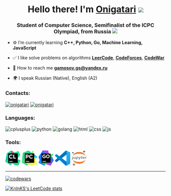 <h1  align="center"> Hello there! I'm <a  href="https://leetcode.com/Onigatari/">Onigatari</a> <img src="https://img.icons8.com/emoji/48/undefined/pool-8-ball.png"  height="32"/> </h1>


<h3  align="center"> Student of Computer Science, Semifinalist of the ICPC Olympiad, from Russia <img src="https://img.icons8.com/external-justicon-flat-justicon/24/undefined/external-russia-countrys-flags-justicon-flat-justicon.png"  height="18"/></h3>

- ⚙️ I’m currently learning **C++, Python, Go, Machine Learning, JavaScript**

- ✅ I like solve problems on algorithms [**LeerCode**](https://leetcode.com/Onigatari/), [**CodeForces**](https://codeforces.com/profile/Onigatari), [**CodeWar**](https://www.codewars.com/users/Onigatari)

- 📄 How to reach me **[gamosov.gs@yandex.ru](mailto:gamosov.gs@yandex.ru)**

- 🌍 I speak Russian (Native), English (A2)

### Contacts:

<p  align="left">

<a  href="https://vk.com/onigatari"  target="blank"><img  align="center"  src="https://img.icons8.com/fluency/48/undefined/vk-circled.png"  alt="onigatari"  height="48"  width="48"/></a>
<a  href="https://t.me/Onigatari"  target="blank"><img  align="center"  src="https://img.icons8.com/fluency/48/undefined/telegram-app.png"  alt="onigatari"  height="48"  width="48" /></a> 

</p>

### Languages:

<p align="left">

<img src="https://img.icons8.com/color/48/undefined/c-plus-plus-logo.png" alt="cplusplus" width="48" height="48"/>
<img src="https://img.icons8.com/color/48/undefined/python--v1.png" alt="python" width="48" height="48"/>
<img src="https://img.icons8.com/color/48/undefined/golang.png" alt="golang" width="48" height="48"/>
<img src="https://img.icons8.com/color/48/undefined/html-5--v1.png" alt="html" width="48" height="48"/>
<img src="https://img.icons8.com/color/48/undefined/css3.png" alt="css" width="48" height="48"/>
<img src="https://img.icons8.com/color/48/undefined/javascript--v1.png" alt="js" width="48" height="48"/>

</p>

### Tools:

<p align="left">

<img src="https://github.com/Onigatari/Onigatari/blob/master/icons/CLion.svg" alt="clion" width="48" height="48"/>
<img src="https://github.com/Onigatari/Onigatari/blob/master/icons/PyCharm.svg" alt="pycharm" width="48" height="48"/>
<img src="https://github.com/Onigatari/Onigatari/blob/master/icons/GoLand.svg" alt="goland" width="48" height="48"/>
<img src="https://github.com/Onigatari/Onigatari/blob/master/icons/VS-code.svg" alt="goland" width="48" height="48"/>
<img src="https://github.com/Onigatari/Onigatari/blob/master/icons/Jupyter.svg" alt="jupyter" width="48" height="48"/>

</p>

---

[![codewars](https://www.codewars.com/users/Onigatari/badges/large)](https://www.codewars.com/users/Onigatari/badges/small)

[![KnlnKS's LeetCode stats](https://leetcode-stats-six.vercel.app/api?username=Onigatari&theme=dark)](https://github.com/KnlnKS/leetcode-stats)